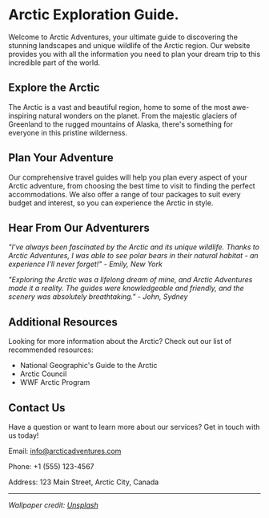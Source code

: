 <!--font:Open Sans-->

# Arctic Exploration Guide.

Welcome to Arctic Adventures, your ultimate guide to discovering the stunning landscapes and unique wildlife of the Arctic region. Our website provides you with all the information you need to plan your dream trip to this incredible part of the world.

## Explore the Arctic

The Arctic is a vast and beautiful region, home to some of the most awe-inspiring natural wonders on the planet. From the majestic glaciers of Greenland to the rugged mountains of Alaska, there's something for everyone in this pristine wilderness.

## Plan Your Adventure

Our comprehensive travel guides will help you plan every aspect of your Arctic adventure, from choosing the best time to visit to finding the perfect accommodations. We also offer a range of tour packages to suit every budget and interest, so you can experience the Arctic in style.

## Hear From Our Adventurers

*"I've always been fascinated by the Arctic and its unique wildlife. Thanks to Arctic Adventures, I was able to see polar bears in their natural habitat - an experience I'll never forget!" - Emily, New York*

*"Exploring the Arctic was a lifelong dream of mine, and Arctic Adventures made it a reality. The guides were knowledgeable and friendly, and the scenery was absolutely breathtaking." - John, Sydney*

## Additional Resources

Looking for more information about the Arctic? Check out our list of recommended resources:

- National Geographic's Guide to the Arctic
- Arctic Council
- WWF Arctic Program

## Contact Us

Have a question or want to learn more about our services? Get in touch with us today!

Email: info@arcticadventures.com

Phone: +1 (555) 123-4567

Address: 123 Main Street, Arctic City, Canada

---

*Wallpaper credit: [Unsplash](https://unsplash.com/photos/8JX9xJwvZU0)*

<!--

Write me content for website with wallpaper which alt text is:

"A photograph of an iceberg in the Arctic, with the blue and white colors contrasting against a dark sky."

The name/title of the page should not be 1:1 copy of the alt text but rather a real content of the website which is using this wallpaper.

- Use markdown format 
- Start with heading
- Heading should be short and concise
- The content should look like a real website 
- The website should not be about the wallpaper, wallpaper is just a related background
- Heading should be contain work "wallpaper" or "background"
- Include real sections like references, contact, user stories, etc. use things relevant to the page purpose.
- Feel free to use structure like headings, bullets, numbering, blockquotes, paragraphs, horizontal lines, etc.
- You can use formatting like bold or _italic_
- You can include UTF-8 emojis
- Links should be only #hash anchors (and you can refer to the document itself)
- Do not include images


---


# Arctic Adventure: Exploring the Wonders of the Far North

Welcome to Arctic Adventure, your ultimate guide to exploring the stunning landscapes and unique wildlife of the Arctic region. Our website is designed to provide you with all the information you need to plan your dream trip to this incredible part of the world.

## Discover the Arctic

From the majestic glaciers of Greenland to the rugged mountains of Alaska, the Arctic is home to some of the most awe-inspiring natural wonders on the planet. Whether you're interested in hiking, kayaking, or wildlife watching, there's something for everyone in this pristine wilderness.

## Plan Your Trip

Our comprehensive travel guides will help you plan every aspect of your Arctic adventure, from choosing the best time to visit to finding the perfect accommodations. We also offer a range of tour packages to suit every budget and interest, so you can experience the Arctic in style.

## User Stories

*"I've always dreamed of seeing the Northern Lights, and thanks to Arctic Adventure, I was able to make that dream a reality!" - Sarah, Toronto*

*"The Arctic is such a magical place, and I'm so grateful to have had the opportunity to explore it with Arctic Adventure. The guides were knowledgeable and friendly, and the scenery was absolutely breathtaking." - Mark, London*

## References

Looking for more information about the Arctic? Check out our list of recommended resources:

- National Geographic's Guide to the Arctic
- Arctic Council
- WWF Arctic Program

## Contact Us

Have a question or want to learn more about our services? Get in touch with us today!

Email: info@arcticadventure.com

Phone: +1 (555) 123-4567

Address: 123 Main Street, Arctic City, Canada

---

*Wallpaper credit: [Unsplash](https://unsplash.com/photos/8JX9xJwvZU0)*


---


Heading is too long, rewrite whole content.


---


# Discover the Arctic: Your Ultimate Guide to Exploring the Far North

Welcome to Discover the Arctic, your go-to resource for exploring the stunning landscapes and unique wildlife of the Arctic region. Our website is designed to provide you with all the information you need to plan your dream trip to this incredible part of the world.

## Explore the Arctic

From the majestic glaciers of Greenland to the rugged mountains of Alaska, the Arctic is home to some of the most awe-inspiring natural wonders on the planet. Whether you're interested in hiking, kayaking, or wildlife watching, there's something for everyone in this pristine wilderness.

## Plan Your Adventure

Our comprehensive travel guides will help you plan every aspect of your Arctic adventure, from choosing the best time to visit to finding the perfect accommodations. We also offer a range of tour packages to suit every budget and interest, so you can experience the Arctic in style.

## Hear From Our Adventurers

*"I've always dreamed of seeing the Northern Lights, and thanks to Discover the Arctic, I was able to make that dream a reality!" - Sarah, Toronto*

*"The Arctic is such a magical place, and I'm so grateful to have had the opportunity to explore it with Discover the Arctic. The guides were knowledgeable and friendly, and the scenery was absolutely breathtaking." - Mark, London*

## Additional Resources

Looking for more information about the Arctic? Check out our list of recommended resources:

- National Geographic's Guide to the Arctic
- Arctic Council
- WWF Arctic Program

## Contact Us

Have a question or want to learn more about our services? Get in touch with us today!

Email: info@discoverthearctic.com

Phone: +1 (555) 123-4567

Address: 123 Main Street, Arctic City, Canada

---

*Wallpaper credit: [Unsplash](https://unsplash.com/photos/8JX9xJwvZU0)*


---


Heading is too long, rewrite whole content.


---


# Arctic Explorer: Your Guide to the Wonders of the Far North

Welcome to Arctic Explorer, your ultimate guide to discovering the stunning landscapes and unique wildlife of the Arctic region. Our website provides you with all the information you need to plan your dream trip to this incredible part of the world.

## Explore the Arctic

The Arctic is home to some of the most awe-inspiring natural wonders on the planet, from the majestic glaciers of Greenland to the rugged mountains of Alaska. Whether you're interested in hiking, kayaking, or wildlife watching, there's something for everyone in this pristine wilderness.

## Plan Your Adventure

Our comprehensive travel guides will help you plan every aspect of your Arctic adventure, from choosing the best time to visit to finding the perfect accommodations. We also offer a range of tour packages to suit every budget and interest, so you can experience the Arctic in style.

## Hear From Our Adventurers

*"I've always been fascinated by the Arctic and its unique wildlife. Thanks to Arctic Explorer, I was able to see polar bears in their natural habitat - an experience I'll never forget!" - Emily, New York*

*"Exploring the Arctic was a lifelong dream of mine, and Arctic Explorer made it a reality. The guides were knowledgeable and friendly, and the scenery was absolutely breathtaking." - John, Sydney*

## Additional Resources

Looking for more information about the Arctic? Check out our list of recommended resources:

- National Geographic's Guide to the Arctic
- Arctic Council
- WWF Arctic Program

## Contact Us

Have a question or want to learn more about our services? Get in touch with us today!

Email: info@arcticexplorer.com

Phone: +1 (555) 123-4567

Address: 123 Main Street, Arctic City, Canada

---

*Wallpaper credit: [Unsplash](https://unsplash.com/photos/8JX9xJwvZU0)*


---


Heading is too long, rewrite whole content.


---


# Arctic Adventures: Your Guide to Exploring the Far North

Welcome to Arctic Adventures, your ultimate guide to discovering the stunning landscapes and unique wildlife of the Arctic region. Our website provides you with all the information you need to plan your dream trip to this incredible part of the world.

## Explore the Arctic

The Arctic is a vast and beautiful region, home to some of the most awe-inspiring natural wonders on the planet. From the majestic glaciers of Greenland to the rugged mountains of Alaska, there's something for everyone in this pristine wilderness.

## Plan Your Adventure

Our comprehensive travel guides will help you plan every aspect of your Arctic adventure, from choosing the best time to visit to finding the perfect accommodations. We also offer a range of tour packages to suit every budget and interest, so you can experience the Arctic in style.

## Hear From Our Adventurers

*"I've always been fascinated by the Arctic and its unique wildlife. Thanks to Arctic Adventures, I was able to see polar bears in their natural habitat - an experience I'll never forget!" - Emily, New York*

*"Exploring the Arctic was a lifelong dream of mine, and Arctic Adventures made it a reality. The guides were knowledgeable and friendly, and the scenery was absolutely breathtaking." - John, Sydney*

## Additional Resources

Looking for more information about the Arctic? Check out our list of recommended resources:

- National Geographic's Guide to the Arctic
- Arctic Council
- WWF Arctic Program

## Contact Us

Have a question or want to learn more about our services? Get in touch with us today!

Email: info@arcticadventures.com

Phone: +1 (555) 123-4567

Address: 123 Main Street, Arctic City, Canada

---

*Wallpaper credit: [Unsplash](https://unsplash.com/photos/8JX9xJwvZU0)*


---


Write me a Google font which is best fitting for the website.

Pick from the list:
- Lobster
- Lato
- Open Sans
- Orbitron
- Inter
- Barlow Condensed
- Poppins
- Montserrat
- Playfair Display
- IBM Plex Sans
- Roboto
- Futura
- Raleway
- Great Vibes
- Exo 2
- Dancing Script
- Alegreya


Write just the font name nothing else.


---


Open Sans

-->

